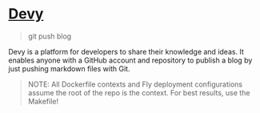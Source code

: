 # [Devy](https://devy.page)

> git push blog

Devy is a platform for developers to share their knowledge and ideas.
It enables anyone with a GitHub account and repository to publish a blog
by just pushing markdown files with Git.

> NOTE:
> All Dockerfile contexts and Fly deployment configurations assume the root
> of the repo is the context. For best results, use the Makefile!
